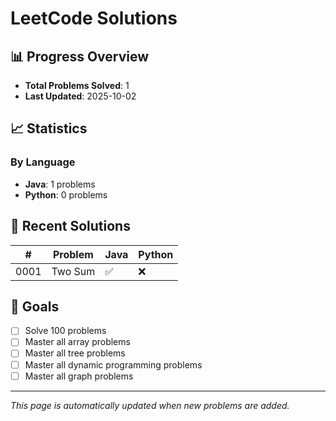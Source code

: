 # LeetCode Solutions

## 📊 Progress Overview

- **Total Problems Solved**: 1
- **Last Updated**: 2025-10-02

## 📈 Statistics

### By Language
- **Java**: 1 problems
- **Python**: 0 problems

## 📝 Recent Solutions

| # | Problem | Java | Python |
|---|---------|------|--------|
| 0001 | Two Sum | ✅ | ❌ |

## 🎯 Goals

- [ ] Solve 100 problems
- [ ] Master all array problems
- [ ] Master all tree problems
- [ ] Master all dynamic programming problems
- [ ] Master all graph problems

---

*This page is automatically updated when new problems are added.*
